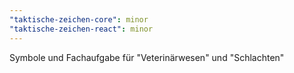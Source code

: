 ```yaml
---
"taktische-zeichen-core": minor
"taktische-zeichen-react": minor
---
```


Symbole und Fachaufgabe für "Veterinärwesen" und "Schlachten"
